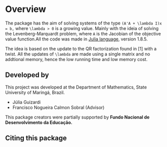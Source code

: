 
# Overview


The package has the aim of solving systems of the type ``(A'A + \lambda I)x = b,`` where ``\lambda > 0`` is a growing value. Mainly with the ideia of solving the Levenberg-Marquardt problem, where ``A`` is the Jacobian of the objective value function.All the code was
made in [Julia language](https://julialang.org), version 1.8.5.

The idea is based on the update to the QR factorization found in [1] with a twist. All the updates of ``\lambda`` are made using a single matrix and no addtional memory, hence the low running time and low memory cost. 
 

## Developed by

This project was developed at the Department of Mathematics, State University of Maringá, Brazil.

* Júlia Guizardi
* Francisco Nogueira Calmon Sobral (Advisor)

This package creators were partially supported by **Fundo Nacional de Desenvolvimento da Educação.**


## Citing this package


